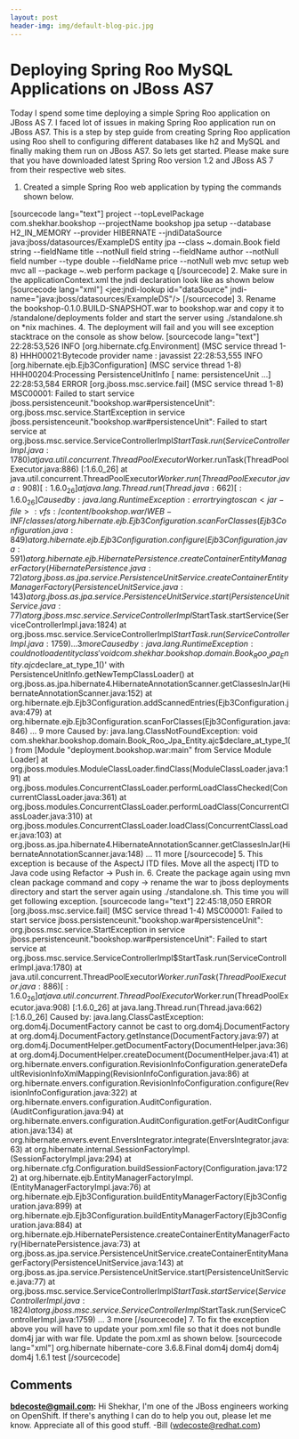 ```yaml
---
layout: post
header-img: img/default-blog-pic.jpg
---
```


# Deploying Spring Roo MySQL Applications on  JBoss AS7

Today I spend some time deploying a simple Spring Roo application on JBoss AS 7. I faced lot of issues in making Spring Roo application run on JBoss AS7. This is a step by step guide from creating Spring Roo application using Roo shell to configuring different databases like h2 and MySQL and finally making them run on JBoss AS7. So lets get started. Please make sure that you have downloaded latest Spring Roo version 1.2 and JBoss AS 7 from their respective web sites. 

  1. Created a simple Spring Roo web application by typing the commands shown below.  
  
[sourcecode lang="text"] project --topLevelPackage com.shekhar.bookshop --projectName bookshop jpa setup --database H2_IN_MEMORY --provider HIBERNATE --jndiDataSource java:jboss/datasources/ExampleDS entity jpa --class ~.domain.Book field string --fieldName title --notNull field string --fieldName author --notNull field number --type double --fieldName price --notNull web mvc setup web mvc all --package ~.web perform package q [/sourcecode]
  2. Make sure in the applicationContext.xml the jndi declaration look like as shown below [sourcecode lang="xml"] <jee:jndi-lookup id="dataSource" jndi-name="java:jboss/datasources/ExampleDS"/> [/sourcecode]
  3. Rename the bookshop-0.1.0.BUILD-SNAPSHOT.war to bookshop.war and copy it to <JBoss-AS7-HOME>/standalone/deployments folder and start the server using ./standalone.sh on *nix machines.
  4. The deployment will fail and you will see exception stacktrace on the console as show below. [sourcecode lang="text"] 22:28:53,526 INFO [org.hibernate.cfg.Environment] (MSC service thread 1-8) HHH00021:Bytecode provider name : javassist 22:28:53,555 INFO [org.hibernate.ejb.Ejb3Configuration] (MSC service thread 1-8) HHH00204:Processing PersistenceUnitInfo [ name: persistenceUnit ...] 22:28:53,584 ERROR [org.jboss.msc.service.fail] (MSC service thread 1-8) MSC00001: Failed to start service jboss.persistenceunit."bookshop.war#persistenceUnit": org.jboss.msc.service.StartException in service jboss.persistenceunit."bookshop.war#persistenceUnit": Failed to start service at org.jboss.msc.service.ServiceControllerImpl$StartTask.run(ServiceControllerImpl.java:1780) at java.util.concurrent.ThreadPoolExecutor$Worker.runTask(ThreadPoolExecutor.java:886) [:1.6.0_26] at java.util.concurrent.ThreadPoolExecutor$Worker.run(ThreadPoolExecutor.java:908) [:1.6.0_26] at java.lang.Thread.run(Thread.java:662) [:1.6.0_26] Caused by: java.lang.RuntimeException: error trying to scan <jar-file>: vfs:/content/bookshop.war/WEB-INF/classes/ at org.hibernate.ejb.Ejb3Configuration.scanForClasses(Ejb3Configuration.java:849) at org.hibernate.ejb.Ejb3Configuration.configure(Ejb3Configuration.java:591) at org.hibernate.ejb.HibernatePersistence.createContainerEntityManagerFactory(HibernatePersistence.java:72) at org.jboss.as.jpa.service.PersistenceUnitService.createContainerEntityManagerFactory(PersistenceUnitService.java:143) at org.jboss.as.jpa.service.PersistenceUnitService.start(PersistenceUnitService.java:77) at org.jboss.msc.service.ServiceControllerImpl$StartTask.startService(ServiceControllerImpl.java:1824) at org.jboss.msc.service.ServiceControllerImpl$StartTask.run(ServiceControllerImpl.java:1759) ... 3 more Caused by: java.lang.RuntimeException: could not load entity class 'void com.shekhar.bookshop.domain.Book_Roo_Jpa_Entity.ajc$declare_at_type_1()' with PersistenceUnitInfo.getNewTempClassLoader() at org.jboss.as.jpa.hibernate4.HibernateAnnotationScanner.getClassesInJar(HibernateAnnotationScanner.java:152) at org.hibernate.ejb.Ejb3Configuration.addScannedEntries(Ejb3Configuration.java:479) at org.hibernate.ejb.Ejb3Configuration.scanForClasses(Ejb3Configuration.java:846) ... 9 more Caused by: java.lang.ClassNotFoundException: void com.shekhar.bookshop.domain.Book_Roo_Jpa_Entity.ajc$declare_at_type_1() from [Module "deployment.bookshop.war:main" from Service Module Loader] at org.jboss.modules.ModuleClassLoader.findClass(ModuleClassLoader.java:191) at org.jboss.modules.ConcurrentClassLoader.performLoadClassChecked(ConcurrentClassLoader.java:361) at org.jboss.modules.ConcurrentClassLoader.performLoadClass(ConcurrentClassLoader.java:310) at org.jboss.modules.ConcurrentClassLoader.loadClass(ConcurrentClassLoader.java:103) at org.jboss.as.jpa.hibernate4.HibernateAnnotationScanner.getClassesInJar(HibernateAnnotationScanner.java:148) ... 11 more [/sourcecode]
  5. This exception is because of the AspectJ ITD files. Move all the aspectj ITD to Java code using Refactor -> Push in.
  6. Create the package again using mvn clean package command and copy -> rename the war to jboss deployments directory and start the server again using ./standalone.sh. This time you will get following exception. [sourcecode lang="text"] 22:45:18,050 ERROR [org.jboss.msc.service.fail] (MSC service thread 1-4) MSC00001: Failed to start service jboss.persistenceunit."bookshop.war#persistenceUnit": org.jboss.msc.service.StartException in service jboss.persistenceunit."bookshop.war#persistenceUnit": Failed to start service at org.jboss.msc.service.ServiceControllerImpl$StartTask.run(ServiceControllerImpl.java:1780) at java.util.concurrent.ThreadPoolExecutor$Worker.runTask(ThreadPoolExecutor.java:886) [:1.6.0_26] at java.util.concurrent.ThreadPoolExecutor$Worker.run(ThreadPoolExecutor.java:908) [:1.6.0_26] at java.lang.Thread.run(Thread.java:662) [:1.6.0_26] Caused by: java.lang.ClassCastException: org.dom4j.DocumentFactory cannot be cast to org.dom4j.DocumentFactory at org.dom4j.DocumentFactory.getInstance(DocumentFactory.java:97) at org.dom4j.DocumentHelper.getDocumentFactory(DocumentHelper.java:36) at org.dom4j.DocumentHelper.createDocument(DocumentHelper.java:41) at org.hibernate.envers.configuration.RevisionInfoConfiguration.generateDefaultRevisionInfoXmlMapping(RevisionInfoConfiguration.java:86) at org.hibernate.envers.configuration.RevisionInfoConfiguration.configure(RevisionInfoConfiguration.java:322) at org.hibernate.envers.configuration.AuditConfiguration.<init>(AuditConfiguration.java:94) at org.hibernate.envers.configuration.AuditConfiguration.getFor(AuditConfiguration.java:134) at org.hibernate.envers.event.EnversIntegrator.integrate(EnversIntegrator.java:63) at org.hibernate.internal.SessionFactoryImpl.<init>(SessionFactoryImpl.java:294) at org.hibernate.cfg.Configuration.buildSessionFactory(Configuration.java:1722) at org.hibernate.ejb.EntityManagerFactoryImpl.<init>(EntityManagerFactoryImpl.java:76) at org.hibernate.ejb.Ejb3Configuration.buildEntityManagerFactory(Ejb3Configuration.java:899) at org.hibernate.ejb.Ejb3Configuration.buildEntityManagerFactory(Ejb3Configuration.java:884) at org.hibernate.ejb.HibernatePersistence.createContainerEntityManagerFactory(HibernatePersistence.java:73) at org.jboss.as.jpa.service.PersistenceUnitService.createContainerEntityManagerFactory(PersistenceUnitService.java:143) at org.jboss.as.jpa.service.PersistenceUnitService.start(PersistenceUnitService.java:77) at org.jboss.msc.service.ServiceControllerImpl$StartTask.startService(ServiceControllerImpl.java:1824) at org.jboss.msc.service.ServiceControllerImpl$StartTask.run(ServiceControllerImpl.java:1759) ... 3 more [/sourcecode]
  7. To fix the exception above you will have to update your pom.xml file so that it does not bundle dom4j jar with war file. Update the pom.xml as shown below. [sourcecode lang="xml"] <dependency> <groupId>org.hibernate</groupId> <artifactId>hibernate-core</artifactId> <version>3.6.8.Final</version> <exclusions> <exclusion> <groupId>dom4j</groupId> <artifactId>dom4j</artifactId> </exclusion> </exclusions> </dependency> <dependency> <groupId>dom4j</groupId> <artifactId>dom4j</artifactId> <version>1.6.1</version> <scope>test</scope> </dependency> [/sourcecode]

## Comments

**[bdecoste@gmail.com](#6756 "2012-01-09 22:33:51"):** Hi Shekhar, I'm one of the JBoss engineers working on OpenShift. If there's anything I can do to help you out, please let me know. Appreciate all of this good stuff. -Bill (wdecoste@redhat.com)

